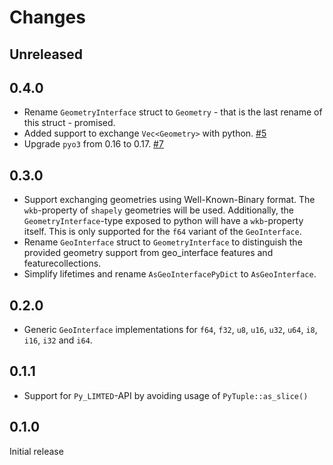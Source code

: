 # Changes

## Unreleased

## 0.4.0

* Rename `GeometryInterface` struct to `Geometry` - that is the last rename of this struct - promised.
* Added support to exchange `Vec<Geometry>` with python. [#5](https://github.com/nmandery/py_geo_interface/pull/5)
* Upgrade `pyo3` from 0.16 to 0.17. [#7](https://github.com/nmandery/py_geo_interface/pull/7)

## 0.3.0

* Support exchanging geometries using Well-Known-Binary format. The `wkb`-property of `shapely`
  geometries will be used. Additionally, the `GeometryInterface`-type exposed to python will have a `wkb`-property
  itself. This is only supported for the `f64` variant of the `GeoInterface`.
* Rename `GeoInterface` struct to `GeometryInterface` to distinguish the provided geometry support from geo_interface features and featurecollections.
* Simplify lifetimes and rename `AsGeoInterfacePyDict` to `AsGeoInterface`.

## 0.2.0

* Generic `GeoInterface` implementations for `f64`, `f32`, `u8`, `u16`, `u32`, `u64`, `i8`, `i16`, `i32` and `i64`.

## 0.1.1

* Support for `Py_LIMTED`-API by avoiding usage of `PyTuple::as_slice()`

## 0.1.0

Initial release
